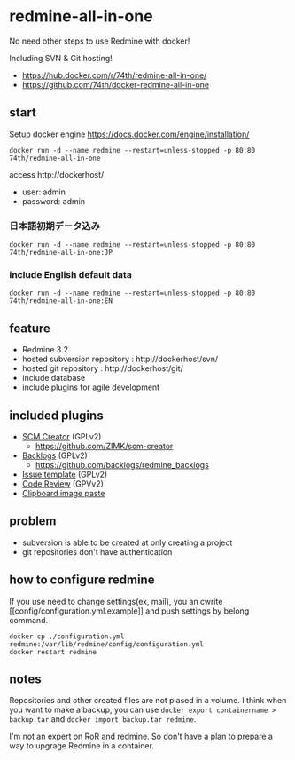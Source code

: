# redmine-all-in-one

No need other steps to use Redmine with docker!

Including SVN & Git hosting!

* https://hub.docker.com/r/74th/redmine-all-in-one/
* https://github.com/74th/docker-redmine-all-in-one

## start

Setup docker engine https://docs.docker.com/engine/installation/

```docker run -d --name redmine --restart=unless-stopped -p 80:80 74th/redmine-all-in-one```

access http://dockerhost/

* user: admin
* password: admin

### 日本語初期データ込み

```docker run -d --name redmine --restart=unless-stopped -p 80:80 74th/redmine-all-in-one:JP```

### include English default data

```docker run -d --name redmine --restart=unless-stopped -p 80:80 74th/redmine-all-in-one:EN```

## feature

* Redmine 3.2
* hosted subversion repository : http://dockerhost/svn/
* hosted git repository : http://dockerhost/git/
* include database
* include plugins for agile development

## included plugins

* [SCM Creator](http://www.redmine.org/plugins/redmine_scm) (GPLv2)
    * https://github.com/ZIMK/scm-creator
* [Backlogs](http://www.redminebacklogs.net/) (GPLv2)
    * https://github.com/backlogs/redmine_backlogs
* [Issue template](http://www.redmine.org/plugins/issue_templates) (GPLv2)
* [Code Review](http://www.redmine.org/plugins/redmine_code_review) (GPVv2)
* [Clipboard image paste](https://github.com/peclik/clipboard_image_paste)

## problem

* subversion is able to be created at only creating a project
* git repositories don't have authentication

## how to configure redmine

If you use need to change settings(ex, mail), you an cwrite [[config/configuration.yml.example]] and push settings by belong command.

```
docker cp ./configuration.yml redmine:/var/lib/redmine/config/configuration.yml
docker restart redmine
```

## notes

Repositories and other created files are not plased in a volume. I think  when you want to make a backup, you can use ```docker export containername > backup.tar```  and ```docker import backup.tar redmine```.

I'm not an expert on RoR and redmine. So don't have a plan to prepare a way to upgrage Redmine in a container.
